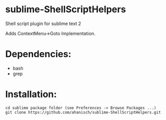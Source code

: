 sublime-ShellScriptHelpers
==========================

Shell script plugin for sublime text 2

Adds ContextMenu->Goto Implementation.

# Dependencies:
- bash
- grep

# Installation:

    cd sublime package folder (see Preferences -> Browse Packages ...)
    git clone https://github.com/ahanisch/sublime-ShellScriptHelpers.git
